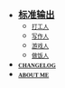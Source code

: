 <!-- _sidebar.md -->
- <font size="3" face="方正姚体"><strong>[标准输出](mainpage.md)</strong></font>
  - <font size="1" face="方正姚体">[打工人](_md/Index_work.md)</font>
  - <font size="1" face="方正姚体">[写作人](_md/Index_write.md)</font>
  - <font size="1" face="方正姚体">[游戏人](_md/Index_game.md)</font>
  - <font size="1" face="方正姚体">[做饭人](_md/Index_kitchen.md)</font>
- <font size="1" face="方正姚体"><strong>[CHANGELOG](changelog.md)</strong></font>
- <font size="1" face="方正姚体"><strong>[ABOUT ME](aboutme.md)</strong></font>

<!--
- <font size="1" face="Times" color="FF9933">LINK</font>

- [<p><img src="/_media/bilibili.png"  height="20" /></p>](https://space.bilibili.com/507054)
--!>